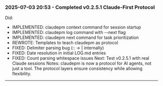 

### 2025-07-03 20:53 - Completed v0.2.5.1 Claude-First Protocol
Did:
- IMPLEMENTED: claudepm context command for session startup
- IMPLEMENTED: claudepm log command with --next flag
- IMPLEMENTED: claudepm next command for task prioritization
- REWROTE: Templates to teach claudepm as protocol
- FIXED: Delimiter parsing bug (:: → | internally)
- FIXED: Date resolution in initial LOG.md entries
- FIXED: Count parsing whitespace issues
Next: Test v0.2.5.1 with real Claude sessions
Notes: claudepm is now a protocol for AI agents, not just a tool. The protocol layers ensure consistency while allowing flexibility.

---
